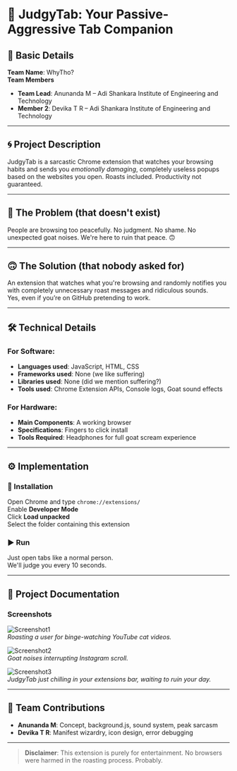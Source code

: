 # 🧠 JudgyTab: Your Passive-Aggressive Tab Companion

## 🎯 Basic Details  
**Team Name**: WhyTho?  
**Team Members**  
- **Team Lead**: Anunanda M – Adi Shankara Institute of Engineering and Technology
- **Member 2**: Devika T R –  Adi Shankara Institute of Engineering and Technology

---

## 🌀 Project Description  
JudgyTab is a sarcastic Chrome extension that watches your browsing habits and sends you *emotionally damaging*, completely useless popups based on the websites you open. Roasts included. Productivity not guaranteed.

---

## 🚫 The Problem (that doesn't exist)  
People are browsing too peacefully. No judgment. No shame. No unexpected goat noises. We're here to ruin that peace. 🙃

---

## 🙃 The Solution (that nobody asked for)  
An extension that watches what you're browsing and randomly notifies you with completely unnecessary roast messages and ridiculous sounds.  
Yes, even if you’re on GitHub pretending to work.

---

## 🛠️ Technical Details

### For Software:  
- **Languages used**: JavaScript, HTML, CSS  
- **Frameworks used**: None (we like suffering)  
- **Libraries used**: None (did we mention suffering?)  
- **Tools used**: Chrome Extension APIs, Console logs, Goat sound effects  

### For Hardware:  
- **Main Components**: A working browser  
- **Specifications**: Fingers to click install  
- **Tools Required**: Headphones for full goat scream experience  

---

## ⚙️ Implementation

### 🔧 Installation  
Open Chrome and type `chrome://extensions/`  
Enable **Developer Mode**  
Click **Load unpacked**  
Select the folder containing this extension  

### ▶️ Run  
Just open tabs like a normal person.  
We'll judge you every 10 seconds.  

---

## 📄 Project Documentation

### Screenshots

![Screenshot1](images/image1.png)  
*Roasting a user for binge-watching YouTube cat videos.*  

![Screenshot2](images/image2.png)  
*Goat noises interrupting Instagram scroll.*  

![Screenshot3](images/image3.png)  
*JudgyTab just chilling in your extensions bar, waiting to ruin your day.*

---

## 👥 Team Contributions  
- **Anunanda M**: Concept, background.js, sound system, peak sarcasm  
- **Devika T R**: Manifest wizardry, icon design, error debugging  

---

> **Disclaimer**: This extension is purely for entertainment. No browsers were harmed in the roasting process. Probably.

